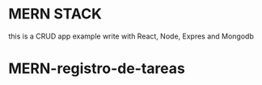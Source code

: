 # MERN STACK
this is a CRUD app example write with React, Node, Expres and Mongodb
# MERN-registro-de-tareas
